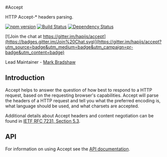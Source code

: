 #Accept

HTTP Accept-* headers parsing.

[![npm version](https://badge.fury.io/js/accept.svg)](http://badge.fury.io/js/accept) [![Build Status](https://secure.travis-ci.org/hapijs/accept.png)](http://travis-ci.org/hapijs/accept) [![Dependency Status](https://david-dm.org/hapijs/accept.svg)](https://david-dm.org/hapijs/accept)

[![Join the chat at https://gitter.im/hapijs/accept](https://badges.gitter.im/Join%20Chat.svg)](https://gitter.im/hapijs/accept?utm_source=badge&utm_medium=badge&utm_campaign=pr-badge&utm_content=badge)

Lead Maintainer - [Mark Bradshaw](https://github.com/mark-bradshaw)

## Introduction

Accept helps to answer the question of how best to respond to a HTTP request, based on the requesting browser's capabilities.  Accept will parse the headers of a HTTP request and tell you what the preferred encoding is, what language should be used, and what charsets are accepted.

Additional details about Accept headers and content negotiation can be found in [IETF RFC 7231, Section 5.3](https://tools.ietf.org/html/rfc7231#section-5.3).

## API

For information on using Accept see the [API documentation](API.md).
